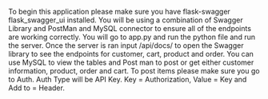 To begin this application please make sure you have flask-swagger flask_swagger_ui installed. You will be using a combination of Swagger Library and PostMan and MySQL connector to ensure all of the endpoints are working correctly. You will go to app.py and run the python file and run the server. Once the server is ran input /api/docs/ to open the Swagger library to see the endpoints for customer, cart, product and order. You can use MySQL to view the tables and Post man to post or get either customer information, product, order and cart. To post items please make sure you go to Auth. Auth Type will be API Key. Key = Authorization, Value = Key and Add to = Header.